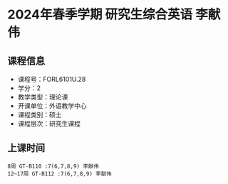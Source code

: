 # 2024年春季学期 研究生综合英语 李献伟






## 课程信息

- 课程号：FORL6101U.28
- 学分：2
- 教学类型：理论课
- 开课单位：外语教学中心
- 课程类别：硕士
- 课程层次：研究生课程

## 上课时间

```
8周 GT-B110 :7(6,7,8,9) 李献伟
12~17周 GT-B112 :7(6,7,8,9) 李献伟
```


